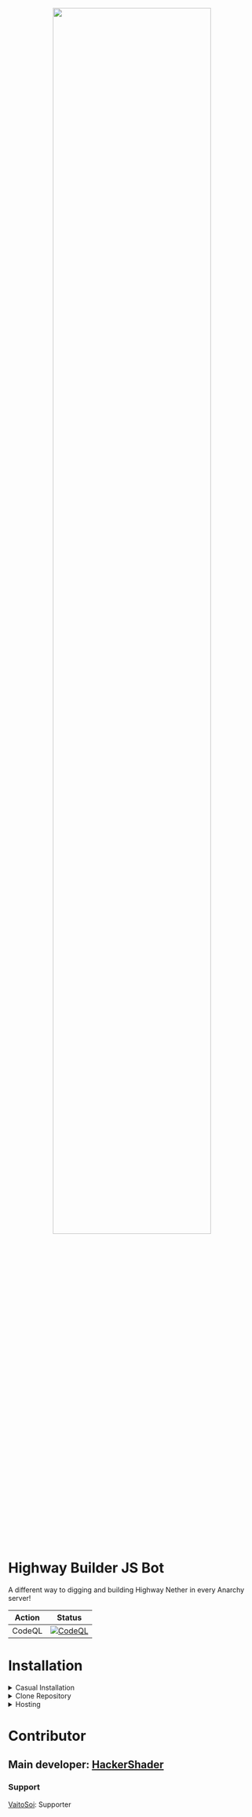 
<p align="center">
    <img src="https://cdn.discordapp.com/attachments/745095165554851922/978514447716990976/unknown.png" style="width: 80%">
</p>


# **Highway Builder JS Bot**

A different way to digging and building Highway Nether in every Anarchy server!

| Action   |                                                                                       Status                                                                                        |
|--------|:-----------------------------------------------------------------------------------------------------------------------------------------------------------------------------------:|
| CodeQL | [![CodeQL](https://github.com/HackerShader/HighwayBot/actions/workflows/codeql.yml/badge.svg?branch=main)](https://github.com/HackerShader/HighwayBot/actions/workflows/codeql.yml) |


# Installation

<details> 
    <summary>Casual Installation</summary>

> Rewriting...

</details>

<details> 
    <summary>Clone Repository</summary>
Type this command into terminal (require git: https://git-scm.com/)

```
git clone https://github.com/HackerShader/HighwayBot.git
```
</details>

<details>
    <summary>Hosting</summary>
    
### Heroku method

> Go to [Heroku](https://www.heroku.com) Website

> Create an account

> Create an app in dashboard

> Go to the app/Deploy

> Push the Source code of highwaybot to your **private repository**
>> IF you don't have github account, create them and repository with option: **private**

> Follow this table 

| Action                 |                     Status                      |
|-------------------|:-----------------------------------------------:|
||

> Create "Procfile" in your repository

> Input "worker node ./index.js" in Procfile

> Go to resources pages and 

</details>

# Contributor
## Main developer: [HackerShader](https://github.com/HackerShader)

### Support

[VaitoSoi](https://github.com/VaitoSoi): Supporter




